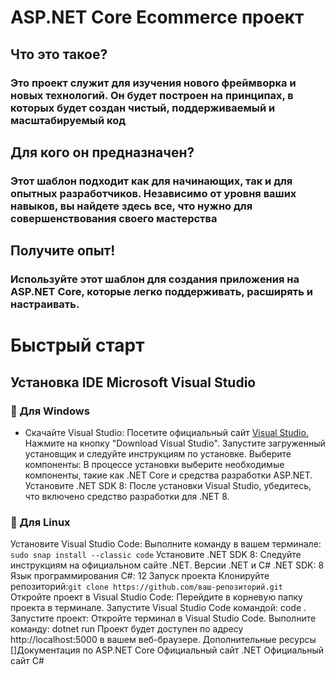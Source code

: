 # ASP.NET Core Ecommerce проект
## Что это такое?
### Это проект служит для изучения нового фреймворка и новых технологий. Он будет построен на принципах, в которых будет создан чистый, поддерживаемый и масштабируемый код
## Для кого он предназначен?
### Этот шаблон подходит как для начинающих, так и для опытных разработчиков. Независимо от уровня ваших навыков, вы найдете здесь все, что нужно для совершенствования своего мастерства
## Получите опыт!
### Используйте этот шаблон для создания приложения на ASP.NET Core, которые легко поддерживать, расширять и настраивать.


# Быстрый старт
## Установка IDE Microsoft Visual Studio
### 🔭 Для Windows 
   - Скачайте Visual Studio: Посетите официальный сайт [Visual Studio.](https://visualstudio.microsoft.com/) Нажмите на кнопку "Download Visual Studio". Запустите загруженный установщик и следуйте инструкциям по установке. Выберите компоненты: В процессе установки выберите необходимые компоненты, такие как .NET Core и средства разработки ASP.NET. Установите .NET SDK 8: После установки Visual Studio, убедитесь, что включено средство разработки для .NET 8.
### 🔭 Для Linux
   Установите Visual Studio Code: Выполните команду в вашем терминале: ```sudo snap install --classic code``` Установите .NET SDK 8: Следуйте инструкциям на официальном сайте .NET. Версии .NET и C# .NET SDK: 8 Язык программирования C#: 12 Запуск проекта Клонируйте репозиторий:```git clone https://github.com/ваш-репозиторий.git``` Откройте проект в Visual Studio Code: Перейдите в корневую папку проекта в терминале. Запустите Visual Studio Code командой: code . Запустите проект: Откройте терминал в Visual Studio Code. Выполните команду: dotnet run Проект будет доступен по адресу http://localhost:5000 в вашем веб-браузере.
Дополнительные ресурсы
[]Документация по ASP.NET Core
Официальный сайт .NET
Официальный сайт C#
